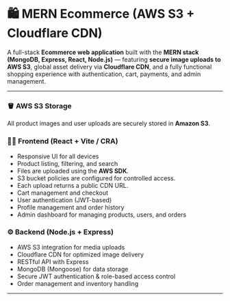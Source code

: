 # 🛍️ MERN Ecommerce (AWS S3 + Cloudflare CDN)

A full-stack **Ecommerce web application** built with the **MERN stack (MongoDB, Express, React, Node.js)** — featuring **secure image uploads to AWS S3**, global asset delivery via **Cloudflare CDN**, and a fully functional shopping experience with authentication, cart, payments, and admin management.

---


### 🪣 AWS S3 Storage
All product images and user uploads are securely stored in **Amazon S3**.


### 🧑‍💻 Frontend (React + Vite / CRA)
- Responsive UI for all devices
- Product listing, filtering, and search
- Files are uploaded using the **AWS SDK**.
- S3 bucket policies are configured for controlled access.
- Each upload returns a public CDN URL.
- Cart management and checkout
- User authentication (JWT-based)
- Profile management and order history
- Admin dashboard for managing products, users, and orders


### ⚙️ Backend (Node.js + Express)
- AWS S3 integration for media uploads
- Cloudflare CDN for optimized image delivery
- RESTful API with Express
- MongoDB (Mongoose) for data storage
- Secure JWT authentication & role-based access control
- Order management and inventory handling

---
